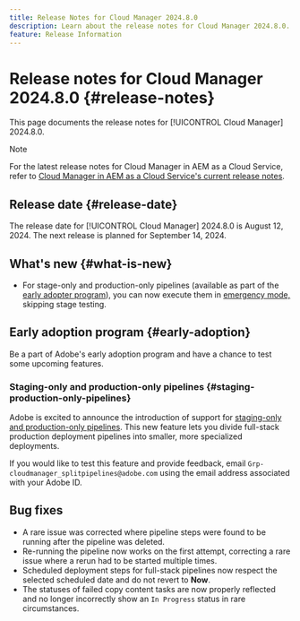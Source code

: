 ```yaml
---
title: Release Notes for Cloud Manager 2024.8.0
description: Learn about the release notes for Cloud Manager 2024.8.0.
feature: Release Information
---
```


# Release notes for Cloud Manager 2024.8.0 {#release-notes}

This page documents the release notes for [!UICONTROL Cloud Manager] 2024.8.0.

>[!NOTE]
>
>For the latest release notes for Cloud Manager in AEM as a Cloud Service, refer to [Cloud Manager in AEM as a Cloud Service's current release notes](https://experienceleague.adobe.com/en/docs/experience-manager-cloud-service/content/release-notes/cloud-manager/current).

## Release date {#release-date}

The release date for [!UICONTROL Cloud Manager] 2024.8.0 is August 12, 2024. The next release is planned for September 14, 2024.

## What's new {#what-is-new}

* For stage-only and production-only pipelines (available as part of the [early adopter program](#staging-production-only-pipelines)), you can now execute them in [emergency mode,](/help/using/stage-prod-only.md#emergency-mode) skipping stage testing.

## Early adoption program {#early-adoption}

Be a part of Adobe's early adoption program and have a chance to test some upcoming features.

### Staging-only and production-only pipelines {#staging-production-only-pipelines}

Adobe is excited to announce the introduction of support for [staging-only and production-only pipelines](/help/using/stage-prod-only.md). This new feature lets you divide full-stack production deployment pipelines into smaller, more specialized deployments.

If you would like to test this feature and provide feedback, email `Grp-cloudmanager_splitpipelines@adobe.com` using the email address associated with your Adobe ID.

## Bug fixes

* A rare issue was corrected where pipeline steps were found to be running after the pipeline was deleted.
* Re-running the pipeline now works on the first attempt, correcting a rare issue where a rerun had to be started multiple times.
* Scheduled deployment steps for full-stack pipelines now respect the selected scheduled date and do not revert to **Now**.
* The statuses of failed copy content tasks are now properly reflected and no longer incorrectly show an `In Progress` status in rare circumstances.
